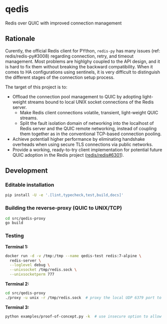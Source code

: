 # qedis
Redis over QUIC with improved connection management


## Rationale

Curently, the official Redis client for PYthon, `redis-py` has many issues (ref: redis/redis-py#3008) regarding connection, retry, and timeout management.
Most problems are highlghy coupled to the API design, and it is hard to fix them without breaking the backward compatibility.
When it comes to HA configurations using sentinels, it is very difficult to distinguish the different stages of the connection setup process.

The target of this project is to:

* Offload the connection pool management to QUIC by adopting light-weight streams bound to local UNIX socket connections of the Redis server.
  - Make Redis client connections volatile, transient, light-weight QUIC streams.
  - Split the fault isolation domain of networking into the localhost of Redis server and the QUIC remote networking, instead of coupling them together as in the conventional TCP-based connection pooling.
* Achieve potentiall higher performance by eliminating handshake overheads when using secure TLS connections via public networks.
* Provide a working, ready-to-try client implementation for potential future QUIC adoption in the Redis project ([redis/redis#6301](https://github.com/redis/redis/issues/6301)).


## Development

### Editable installation

```sh
pip install -U -e '.[lint,typecheck,test,build,docs]'
```

### Building the reverse-proxy (QUIC to UNIX/TCP)

```sh
cd src/qedis-proxy
go build
```

### Testing

**Terminal 1:**
```sh
docker run -d -v /tmp:/tmp --name qedis-test redis:7-alpine \
  redis-server \
  --loglevel debug \
  --unixsocket /tmp/redis.sock \
  --unixsocketperm 777
```

**Terminal 2:**
```sh
cd src/qedis-proxy
./proxy -u unix -r /tmp/redis.sock  # proxy the local UDP 6379 port to the Redis
```

**Terminal 3:**
```sh
python examples/proof-of-concept.py -k  # use insecure option to allow self-signed cert
```
